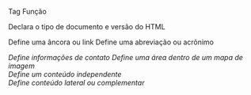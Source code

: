 Tag	Função
<!DOCTYPE>	Declara o tipo de documento e versão do HTML
<a>	Define uma âncora ou link
<abbr>	Define uma abreviação ou acrônimo
<address>	Define informações de contato
<area>	Define uma área dentro de um mapa de imagem
<article>	Define um conteúdo independente
<aside>	Define conteúdo lateral ou complementar
<audio>	Define conteúdo de som ou música
<b>	Define texto em negrito
<base>	Define a URL base para todos os links relativos no documento
<bdi>	Isola uma parte do texto que pode ser formatada em uma direção diferente
<bdo>	Substitui a direção de texto padrão
<blockquote>	Define uma seção que é citada de outra fonte
<body>	Define o corpo do documento HTML
<br>	Insere uma quebra de linha
<button>	Define um botão clicável
<canvas>	Define uma área gráfica para desenhar gráficos
<caption>	Define uma legenda para uma tabela
<cite>	Define o título de uma obra
<code>	Define um trecho de código de programação
<col>	Define propriedades de coluna para elementos <colgroup>
<colgroup>	Define um grupo de uma ou mais colunas em uma tabela
<data>	Vincula um valor de máquina a um conteúdo de texto
<datalist>	Define uma lista de opções predefinidas para um campo de entrada
<dd>	Define uma descrição ou valor em uma lista de definição
<del>	Define texto que foi removido de um documento
<details>	Define detalhes adicionais que o usuário pode ver ou esconder
<dfn>	Define um termo que está sendo definido
<dialog>	Define um diálogo ou janela
<div>	Define uma divisão ou seção no documento HTML
<dl>	Define uma lista de definição
<dt>	Define um termo em uma lista de definição
<em>	Define texto enfatizado
<embed>	Define um contêiner para uma aplicação externa ou conteúdo interativo (plugin)
<fieldset>	Agrupa elementos relacionados em um formulário
<figcaption>	Define uma legenda para um elemento <figure>
<figure>	Especifica conteúdo independente, como ilustrações
<footer>	Define o rodapé de uma seção ou documento
<form>	Define um formulário HTML para entrada do usuário
<h1> a <h6>	Define cabeçalhos HTML de nível 1 a 6
<head>	Define a seção de cabeçalho do documento
<header>	Define o cabeçalho de uma seção ou documento
<hgroup>	Agrupa um conjunto de <h1> a <h6> para um cabeçalho
<hr>	Define uma mudança temática no conteúdo
<html>	Define o documento HTML
<i>	Define texto em itálico
<iframe>	Define um iframe
<img>	Define uma imagem
<input>	Define um campo de entrada
<ins>	Define texto que foi inserido em um documento
<kbd>	Define entrada de teclado
<label>	Define um rótulo para um elemento <input>
<legend>	Define uma legenda para um elemento <fieldset>
<li>	Define um item em uma lista
<link>	Define a relação entre um documento e um recurso externo
<main>	Define o conteúdo principal do documento
<map>	Define um mapa de imagem
<mark>	Define texto marcado ou destacado
<meta>	Define metadados sobre o documento
<meter>	Define uma medida escalar dentro de um intervalo conhecido
<nav>	Define links de navegação
<noscript>	Define conteúdo alternativo para usuários que não suportam scripts
<object>	Define um contêiner para um recurso externo
<ol>	Define uma lista ordenada
<optgroup>	Agrupa opções dentro de uma lista suspensa
<option>	Define uma opção em uma lista suspensa
<output>	Representa o resultado de um cálculo
<p>	Define um parágrafo
<param>	Define um parâmetro para um objeto
<picture>	Define um contêiner para múltiplas fontes de imagem
<pre>	Define texto pré-formatado
<progress>	Representa o progresso de uma tarefa
<q>	Define uma citação curta
<rp>	Define o que mostrar para navegadores que não suportam ruby
<rt>	Define uma explicação/pronúncia de caracteres (ruby)
<ruby>	Define uma anotação ruby
<s>	Define texto que não é mais correto
<samp>	Define uma saída de amostra de um programa de computador
<script>	Define um script a ser executado
<section>	Define uma seção no documento
<select>	Define uma lista suspensa
<small>	Define texto menor
<source>	Define múltiplas fontes para elementos de mídia (<video> e <audio>)
<span>	Define uma seção no documento
<strong>	Define texto importante
<style>	Define informações de estilo para um documento
<sub>	Define texto subscrito
<summary>	Define um resumo para o elemento <details>
<sup>	Define texto sobrescrito
<table>	Define uma tabela
<tbody>	Agrupa o conteúdo do corpo de uma tabela
<td>	Define uma célula em uma tabela
<template>	Define um template reutilizável
<textarea>	Define uma área de texto multilinha
<tfoot>	Agrupa o conteúdo do rodapé de uma tabela
<th>	Define uma célula de cabeçalho em uma tabela
<thead>	Agrupa o conteúdo do cabeçalho de uma tabela
<time>	Define uma data/hora
<title>	Define o título do documento
<tr>	Define uma linha em uma tabela
<track>	Define faixas de texto para elementos <video> e <audio>
<u>	Define texto sublinhado
<ul>	Define uma lista não ordenada
<var>	Define uma variável
<video>	Define um vídeo
<wbr>	Define uma oportunidade de quebra de linha